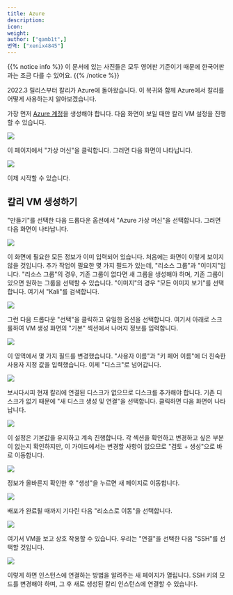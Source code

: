 ```yaml
---
title: Azure
description:
icon:
weight:
author: ["gamb1t",]
번역: ["xenix4845"]
---
```


{{% notice info %}}
이 문서에 있는 사진들은 모두 영어판 기준이기 때문에 한국어판과는 조금 다를 수 있어요.
{{% /notice %}}

2022.3 릴리스부터 칼리가 Azure에 돌아왔습니다. 이 복귀와 함께 Azure에서 칼리를 어떻게 사용하는지 알아보겠습니다.

가장 먼저 [Azure 계정](https://portal.azure.com/#home)을 생성해야 합니다. 다음 화면이 보일 때만 칼리 VM 설정을 진행할 수 있습니다.

![](azure-1.png)

이 페이지에서 "가상 머신"을 클릭합니다. 그러면 다음 화면이 나타납니다.

![](azure-2.png)

이제 시작할 수 있습니다.

## 칼리 VM 생성하기

"만들기"를 선택한 다음 드롭다운 옵션에서 "Azure 가상 머신"을 선택합니다. 그러면 다음 화면이 나타납니다.

![](azure-3.png)

이 화면에 필요한 모든 정보가 이미 입력되어 있습니다. 처음에는 화면이 이렇게 보이지 않을 것입니다. 추가 작업이 필요한 몇 가지 필드가 있는데, "리소스 그룹"과 "이미지"입니다. "리소스 그룹"의 경우, 기존 그룹이 없다면 새 그룹을 생성해야 하며, 기존 그룹이 있으면 원하는 그룹을 선택할 수 있습니다. "이미지"의 경우 "모든 이미지 보기"를 선택합니다. 여기서 "Kali"를 검색합니다.

![](azure-4.png)

그런 다음 드롭다운 "선택"을 클릭하고 유일한 옵션을 선택합니다. 여기서 아래로 스크롤하여 VM 생성 화면의 "기본" 섹션에서 나머지 정보를 입력합니다.

![](azure-5.png)

이 영역에서 몇 가지 필드를 변경했습니다. "사용자 이름"과 "키 페어 이름"에 더 친숙한 사용자 지정 값을 입력했습니다. 이제 "디스크"로 넘어갑니다.

![](azure-6.png)

보시다시피 현재 칼리에 연결된 디스크가 없으므로 디스크를 추가해야 합니다. 기존 디스크가 없기 때문에 "새 디스크 생성 및 연결"을 선택합니다. 클릭하면 다음 화면이 나타납니다.

![](azure-7.png)

이 설정은 기본값을 유지하고 계속 진행합니다. 각 섹션을 확인하고 변경하고 싶은 부분이 없는지 확인하지만, 이 가이드에서는 변경할 사항이 없으므로 "검토 + 생성"으로 바로 이동합니다.

![](azure-8.png)

정보가 올바른지 확인한 후 "생성"을 누르면 새 페이지로 이동합니다.

![](azure-9.png)

배포가 완료될 때까지 기다린 다음 "리소스로 이동"을 선택합니다.

![](azure-10.png)

여기서 VM을 보고 상호 작용할 수 있습니다. 우리는 "연결"을 선택한 다음 "SSH"를 선택할 것입니다.

![](azure-11.png)

이렇게 하면 인스턴스에 연결하는 방법을 알려주는 새 페이지가 열립니다. SSH 키의 모드를 변경해야 하며, 그 후 새로 생성된 칼리 인스턴스에 연결할 수 있습니다.

